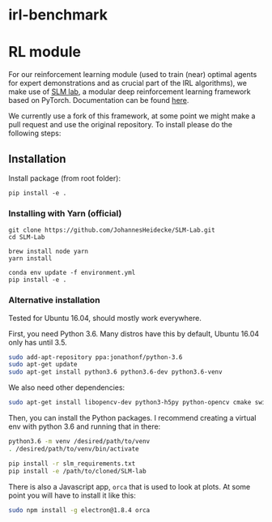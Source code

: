 # irl-benchmark



# RL module

For our reinforcement learning module (used to train (near) optimal agents for expert demonstrations and as crucial part of the IRL algorithms), we make use of [SLM lab](https://github.com/kengz/SLM-Lab), a modular deep reinforcement learning framework based on PyTorch. Documentation can be found [here](https://kengz.gitbooks.io/slm-lab/content/).

We currently use a fork of this framework, at some point we might make a pull request and use the original repository. To install please do the following steps:

## Installation
Install package (from root folder):

`pip install -e .`

### Installing with Yarn (official)

```shell
git clone https://github.com/JohannesHeidecke/SLM-Lab.git
cd SLM-Lab
```

```shell
brew install node yarn
yarn install
```

```shell
conda env update -f environment.yml
pip install -e .
```

### Alternative installation

Tested for Ubuntu 16.04, should mostly work everywhere.

First, you need Python 3.6. Many distros have this by default, Ubuntu 16.04 only
has until 3.5.
```sh
sudo add-apt-repository ppa:jonathonf/python-3.6
sudo apt-get update
sudo apt-get install python3.6 python3.6-dev python3.6-venv
```

We also need other dependencies:
```sh
sudo apt-get install libopencv-dev python3-h5py python-opencv cmake swig
```

Then, you can install the Python packages. I recommend creating a virtual env with python 3.6 and running that in there:
```sh
python3.6 -m venv /desired/path/to/venv
. /desired/path/to/venv/bin/activate

pip install -r slm_requirements.txt
pip install -e /path/to/cloned/SLM-lab
```


There is also a Javascript app, `orca` that is used to look at plots. At some
point you will have to install it like this:
```sh
sudo npm install -g electron@1.8.4 orca
```
